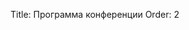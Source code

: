 Title: Программа конференции
Order: 2

<!-- Status: hidden -->

<!-- [Программа конференции (.pdf)](files/program.pdf) (обновлена 07.05) -->
<!--  -->
<!-- Программа конференции может меняться, следите за обновлениями. -->